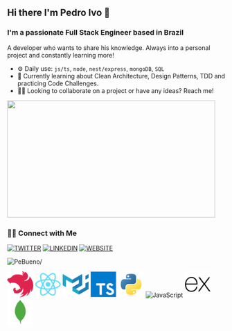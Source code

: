 ## Hi there I'm Pedro Ivo 👋
### I'm a passionate Full Stack Engineer based in Brazil
A developer who wants to share his knowledge. Always into a personal project and constantly learning more!

- ⚙️ Daily use: `js/ts`, `node`, `nest/express`, `mongoDB`, `SQL` 
- 🌱 Currently learning about Clean Architecture, Design Patterns, TDD and practicing Code Challenges.
- 👨‍💻 Looking to collaborate on a project or have any ideas? Reach me!

<img src="https://media.giphy.com/media/3ohuAxV0DfcLTxVh6w/giphy.gif" width="480" height="270"/>

### 🤝🏻 Connect with Me

[![TWITTER](https://img.shields.io/badge/Twitter-blue?style=for-the-badge&logo=twitter)](https://twitter.com/pebuenos)
[![LINKEDIN](https://img.shields.io/badge/Linkedin-blue?style=for-the-badge&logo=linkedin)](https://www.linkedin.com/in/pedroivobu)
[![WEBSITE](https://img.shields.io/badge/Website-blue?style=for-the-badge&logo=appveyor)](https://pedroivo.dev)  

<p> 
  <img src=https://github-readme-stats-sigma-five.vercel.app/api?username=pebueno&show_icons=true alt=PeBueno/> 
</p>

<p>
  <img src=https://github.com/devicons/devicon/blob/master/icons/nestjs/nestjs-plain.svg alt=NestJS width="60" height="60"/>
  <img src=https://github.com/devicons/devicon/blob/master/icons/react/react-original.svg alt=ReactJS width="60" height="60"/>
  <img src=https://github.com/devicons/devicon/blob/master/icons/materialui/materialui-original.svg alt=MaterialUI width="60" height="60"/>
  <img src=https://github.com/devicons/devicon/blob/master/icons/typescript/typescript-original.svg alt=TypeScript width="60" height="60"/>
  <img src=https://github.com/devicons/devicon/blob/master/icons/python/python-original.svg alt=Python width="60" height="60"/> 
  <img src=https://github.com/abranhe/programming-languages-logos/blob/master/src/javascript/javascript.svg alt=JavaScript width="60" height="60"/>
  <img src=https://github.com/devicons/devicon/blob/master/icons/express/express-original.svg alt=ExpressJS width="60" height="60"/>  
  <img src=https://github.com/devicons/devicon/blob/master/icons/mongodb/mongodb-plain.svg alt=MongoDB width="60" height="60"/> 
</p>
